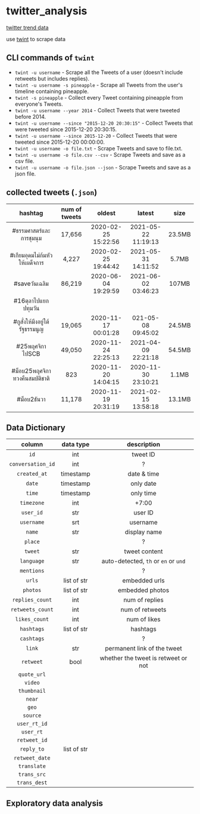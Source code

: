 # twitter_analysis

[twitter trend data](https://getdaytrends.com/thailand/)

use [twint](https://github.com/twintproject/twint) to scrape data

## CLI commands of `twint`

- `twint -u username` - Scrape all the Tweets of a user (doesn't include retweets but includes replies).
- `twint -u username -s pineapple` - Scrape all Tweets from the user's timeline containing pineapple.
- `twint -s pineapple` - Collect every Tweet containing pineapple from everyone's Tweets.
- `twint -u username --year 2014` - Collect Tweets that were tweeted before 2014.
- `twint -u username --since "2015-12-20 20:30:15"` - Collect Tweets that were tweeted since 2015-12-20 20:30:15.
- `twint -u username --since 2015-12-20` - Collect Tweets that were tweeted since 2015-12-20 00:00:00.
- `twint -u username -o file.txt` - Scrape Tweets and save to file.txt.
- `twint -u username -o file.csv --csv` - Scrape Tweets and save as a csv file.
- `twint -u username -o file.json --json` - Scrape Tweets and save as a json file.

## collected tweets (`.json`)

|hashtag|num of tweets|oldest|latest|size|
|:-:|:-:|:-:|:-:|:-:|
|#ธรรมศาสตร์และการชุมนุม|17,656|2020-02-25 15:22:56|2021-05-22 11:19:13|23.5MB|
|#เกียมอุดมไม่ก้มหัวให้เผด็จการ|4,227|2020-02-25 19:44:42|2021-05-31 14:11:52|5.7MB|
|#saveวันเฉลิม|86,219|2020-06-04 19:29:59|2021-06-02 03:46:23|107MB|
|#16ตุลาไปแยกปทุมวัน|||||
|#กูสั่งให้มึงอยู่ใต้รัฐธรรมนูญ|19,065|2020-11-17 00:01:28|021-05-08 09:45:02|24.5MB|
|#25พฤศจิกาไปSCB|49,050|2020-11-24 22:25:13|2021-04-09 22:21:18|54.5MB|
|#ม็อบ25พฤศจิกาทวงคืนสมบัติชาติ|823|2020-11-20 14:04:15|2020-11-30 23:10:21|1.1MB|
|#ม็อบ2ธันวา|11,178|2020-11-19 20:31:19|2021-02-15 13:58:18|13.1MB|

## Data Dictionary

|column|data type|description|
|:-:|:-:|:-:|
|`id`| int | tweet ID |
|`conversation_id`| int | ? |
|`created_at`| timestamp | date & time |
|`date`| timestamp | only date |
|`time`| timestamp | only time |
|`timezone`| int | +7:00 |
|`user_id`| str | user ID |
|`username`| srt | username |
|`name`| str | display name |
|`place`|  | ? |
|`tweet`| str | tweet content |
|`language`| str |auto-detected, `th` or `en` or `und`|
|`mentions`|  | ? |
|`urls`| list of str | embedded urls |
|`photos`| list of str | embedded photos |
|`replies_count`| int | num of replies |
|`retweets_count`| int | num of retweets |
|`likes_count`| int | num of likes |
|`hashtags`| list of str | hashtags |
|`cashtags`|  | ? |
|`link`| str | permanent link of the tweet |
|`retweet`| bool | whether the tweet is retweet or not |
|`quote_url`|  |  |
|`video`|  |  |
|`thumbnail`|  |  |
|`near`|  |  |
|`geo`|  |  |
|`source`|  |  |
|`user_rt_id`|  |  |
|`user_rt`|  |  |
|`retweet_id`|  |  |
|`reply_to`| list of str |  |
|`retweet_date`|  |  |
|`translate`|  |  |
|`trans_src`|  |  |
|`trans_dest`|  |  |

## Exploratory data analysis
